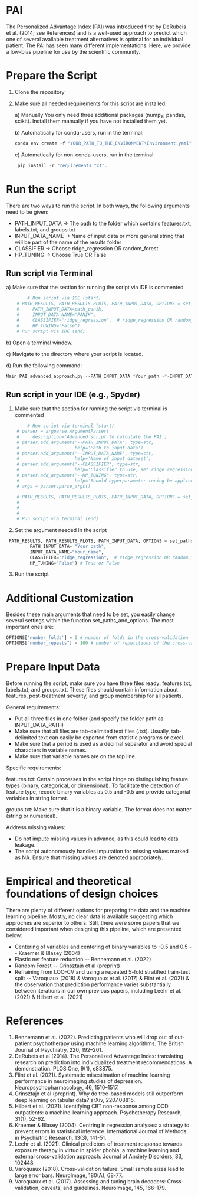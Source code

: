 # PAI

The Personalized Advantage Index (PAI) was introduced first by DeRubeis et al. (2014; see References) and is a well-used approach to predict which one of several available treatment alternatives is optimal for an individual patient. The PAI has seen many different implementations. Here, we provide a low-bias pipeline for use by the scientific community.

# Prepare the Script

1. Clone the repository
2. Make sure all needed requirements for this script are installed.

   a) Manually
       You only need three additional packages (numpy, pandas, scikit). Install them manually if you have not installed them yet.
    
    b) Automatically for conda-users, run in the terminal:
    
    ```python
    conda env create -f "YOUR_PATH_TO_THE_ENVIRONMENT\Environment.yaml"
    ```
    
    c) Automatically for non-conda-users, run in the terminal:
    
    ```python
     pip install -r "requirements.txt".
    ```
    

# Run the script

There are two ways to run the script. In both ways, the following arguments need to be given:

- PATH_INPUT_DATA → The path to the folder which contains features.txt, labels.txt, and groups.txt
- INPUT_DATA_NAME → Name of input data or more general string that will be part of the name of the results folder
- CLASSIFIER → Choose ridge_regression OR random_forest
- HP_TUNING → Choose True OR False

## Run script via Terminal

a) Make sure that the section for running the script via IDE is commented

```python
 		# Run script via IDE (start)
    # PATH_RESULTS, PATH_RESULTS_PLOTS, PATH_INPUT_DATA, OPTIONS = set_paths_and_options(
    #     PATH_INPUT_DATA=path_panik,
    #     INPUT_DATA_NAME="PANIK",
    #     CLASSIFIER="ridge_regression",  # ridge_regression OR random_forest
    #     HP_TUNING="False")
    # Run script via IDE (end)
```

b) Open a terminal window.

c) Navigate to the directory where your script is located.

d) Run the following command:

```python
Main_PAI_advanced_approach.py --PATH_INPUT_DATA *Your_path -*-INPUT_DATA_NAME *Your_data_name*
```

## Run script in your IDE (e.g., Spyder)

1. Make sure that the section for running the script via terminal is commented

```python
		# Run script via terminal (start)
    # parser = argparse.ArgumentParser(
    #     description='Advanced script to calculate the PAI')
    # parser.add_argument('--PATH_INPUT_DATA', type=str,
    #                     help='Path to input data')
    # parser.add_argument('--INPUT_DATA_NAME', type=str,
    #                     help='Name of input dataset')
    # parser.add_argument('--CLASSIFIER', type=str,
    #                     help='Classifier to use, set ridge_regression or random_forest')
    # parser.add_argument('--HP_TUNING', type=str,
    #                     help='Should hyperparameter tuning be applied? Set False or True')
    # args = parser.parse_args()

    # PATH_RESULTS, PATH_RESULTS_PLOTS, PATH_INPUT_DATA, OPTIONS = set_paths_and_options(PATH_INPUT_DATA=args.PATH_INPUT_DATA,
    #                                                                                    INPUT_DATA_NAME=args.INPUT_DATA_NAME,
    #                                                                                    CLASSIFIER=args.CLASSIFIER,
    #                                                                                    HP_TUNING=args.HP_TUNING)
    # Run script via terminal (end)
```

2. Set the argument needed in the script

```python
 PATH_RESULTS, PATH_RESULTS_PLOTS, PATH_INPUT_DATA, OPTIONS = set_paths_and_options(
         PATH_INPUT_DATA= "Your_path",
         INPUT_DATA_NAME="Your_name",
         CLASSIFIER="ridge_regression",  # ridge_regression OR random_forest
         HP_TUNING="False") # True or False
```

3. Run the script

# Additional Customization

Besides these main arguments that need to be set, you easily change several settings within the function set_paths_and_options. The most important ones are:

```python
OPTIONS['number_folds'] = 5 # number of folds in the cross-validation
OPTIONS["number_repeats"] = 100 # number of repetitions of the cross-validation
```

# Prepare Input Data

Before running the script, make sure you have three files ready: features.txt, labels.txt, and groups.txt. These files should contain information about features, post-treatment severity, and group membership for all patients.

General requirements:

- Put all three files in one folder (and specify the folder path as INPUT_DATA_PATH)
- Make sure that all files are tab-delimited text files (.txt). Usually, tab-delimited text can easily be exported from statistic programs or excel.
- Make sure that a period is used as a decimal separator and avoid special characters in variable names.
- Make sure that variable names are on the top line.

Specific requirements:

features.txt: Certain processes in the script hinge on distinguishing feature types (binary, categorical, or dimensional). To facilitate the detection of feature type, recode binary variables as 0.5 and -0.5 and provide categorial variables in string format.

groups.txt: Make sure that it is a binary variable. The format does not matter (string or numerical).

Address missing values:

- Do not impute missing values in advance, as this could lead to data leakage.
- The script autonomously handles imputation for missing values marked as NA. Ensure that missing values are denoted appropriately.

# Empirical and theoretical foundations of design choices

There are plenty of different options for preparing the data and the machine learning pipeline. Mostly, no clear data is available suggesting which approches are superior to others. Still, there were some papers that we considered important when designing this pipeline, which are presented below:

- Centering of variables and centering of binary variables to -0.5 and 0.5 -- Kraemer & Blasey (2004)
- Elastic net feature reduction -- Bennemann et al. (2022)
- Random Forest -- Grinsztajn et al (preprint)
- Refraining from LOO-CV and using a repeated 5-fold stratified train-test split -- Varoquaux (2018) & Varoquaux et al. (2017) & Flint et al. (2021) & the observation that prediction performance varies substantially between iterations in our own previous papers, including Leehr et al. (2021) & Hilbert et al. (2021)

# **References**

1. Bennemann et al. (2022). Predicting patients who will drop out of out-patient psychotherapy using machine learning algorithms. The British Journal of Psychiatry, 220, 192–201.
2. DeRubeis et al (2014). The Personalized Advantage Index: translating research on prediction into individualized treatment recommendations. A demonstration. PLOS One, 9(1), e83875.
3. Flint et al. (2021). Systematic misestimation of machine learning performance in neuroimaging studies of depression. Neuropsychopharmacology, 46, 1510–1517.
4. Grinsztajn et al (preprint). Why do tree-based models still outperform deep learning on tabular data? arXiv, 2207.08815.
5. Hilbert et al. (2021). Identifying CBT non-response among OCD outpatients: a machine-learning approach. Psychotherapy Research, 31(1), 52-62.
6. Kraemer & Blasey (2004). Centring in regression analyses: a strategy to prevent errors in statistical inference. International Journal of Methods in Psychiatric Research, 13(3), 141-51.
7. Leehr et al. (2021). Clinical predictors of treatment response towards exposure therapy in virtuo in spider phobia: a machine learning and external cross-validation approach. Journal of Anxiety Disorders, 83, 102448.
8. Varoquaux (2018). Cross-validation failure: Small sample sizes lead to large error bars. NeuroImage, 180(A), 68-77.
9. Varoquaux et al. (2017). Assessing and tuning brain decoders: Cross-validation, caveats, and guidelines. NeuroImage, 145, 166–179.
